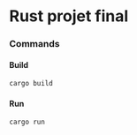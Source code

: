 # Rust projet final

### Commands
#### Build
```bash
cargo build 
```

#### Run
```bash
cargo run
```
